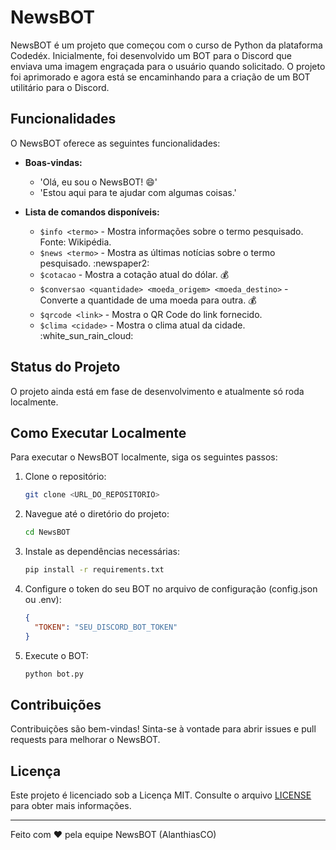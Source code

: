 # NewsBOT

NewsBOT é um projeto que começou com o curso de Python da plataforma Codedéx. Inicialmente, foi desenvolvido um BOT para o Discord que enviava uma imagem engraçada para o usuário quando solicitado. O projeto foi aprimorado e agora está se encaminhando para a criação de um BOT utilitário para o Discord.

## Funcionalidades

O NewsBOT oferece as seguintes funcionalidades:

- **Boas-vindas:**
  - 'Olá, eu sou o NewsBOT! :smile:'
  - 'Estou aqui para te ajudar com algumas coisas.'

- **Lista de comandos disponíveis:**
  - `$info <termo>` - Mostra informações sobre o termo pesquisado. Fonte: Wikipédia.
  - `$news <termo>` - Mostra as últimas notícias sobre o termo pesquisado. :newspaper2:
  - `$cotacao` - Mostra a cotação atual do dólar. :moneybag:
  - `$conversao <quantidade> <moeda_origem> <moeda_destino>` - Converte a quantidade de uma moeda para outra. :moneybag:
  - `$qrcode <link>` - Mostra o QR Code do link fornecido.
  - `$clima <cidade>` - Mostra o clima atual da cidade. :white_sun_rain_cloud:

## Status do Projeto

O projeto ainda está em fase de desenvolvimento e atualmente só roda localmente.

## Como Executar Localmente

Para executar o NewsBOT localmente, siga os seguintes passos:

1. Clone o repositório:
    ```sh
    git clone <URL_DO_REPOSITORIO>
    ```
2. Navegue até o diretório do projeto:
    ```sh
    cd NewsBOT
    ```
3. Instale as dependências necessárias:
    ```sh
    pip install -r requirements.txt
    ```
4. Configure o token do seu BOT no arquivo de configuração (config.json ou .env):
    ```json
    {
      "TOKEN": "SEU_DISCORD_BOT_TOKEN"
    }
    ```
5. Execute o BOT:
    ```sh
    python bot.py
    ```

## Contribuições

Contribuições são bem-vindas! Sinta-se à vontade para abrir issues e pull requests para melhorar o NewsBOT.

## Licença

Este projeto é licenciado sob a Licença MIT. Consulte o arquivo [LICENSE](LICENSE) para obter mais informações.

---

Feito com ❤️ pela equipe NewsBOT (AlanthiasCO)